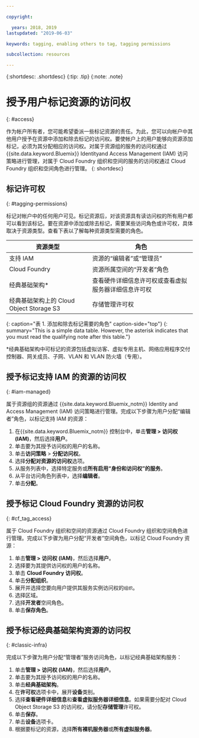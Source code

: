 ```yaml
---

copyright:

  years: 2018, 2019
lastupdated: "2019-06-03"

keywords: tagging, enabling others to tag, tagging permissions

subcollection: resources

---
```


{:shortdesc: .shortdesc}
{:tip: .tip}
{:note: .note}


# 授予用户标记资源的访问权
{: #access}

作为帐户所有者，您可能希望委派一些标记资源的责任。为此，您可以向帐户中其他用户授予在资源中添加和除去标记的访问权。要使帐户上的用户能够向资源添加标记，必须为其分配相应的访问权。对属于资源组的服务的访问权通过 {{site.data.keyword.Bluemix}} Identityand Access Management (IAM) 访问策略进行管理，对属于 Cloud Foundry 组织和空间的服务的访问权通过 Cloud Foundry 组织和空间角色进行管理。
{: shortdesc}

## 标记许可权
{: #tagging-permissions}

标记对帐户中的任何用户可见。标记资源后，对该资源具有读访问权的所有用户都可以看到该标记。要在资源中添加或除去标记，需要某些访问角色或许可权，具体取决于资源类型。查看下表以了解每种资源类型需要的角色。


|资源类型|角色|
|--------|---------------|
|支持 IAM|资源的“编辑者”或“管理员”|
|Cloud Foundry|资源所属空间的“开发者”角色|
|经典基础架构*|查看硬件详细信息许可权或查看虚拟服务器详细信息许可权|
|经典基础架构上的 Cloud Object Storage S3|存储管理许可权|
{: caption="表 1. 添加和除去标记需要的角色" caption-side="top"}
{: summary="This is a simple data table. However, the asterisk indicates that you must read the qualifying note after this table."}

*经典基础架构中可标记的资源包括虚拟访客、虚拟专用主机、网络应用程序交付控制器、网关成员、子网、VLAN 和 VLAN 防火墙（专用）。


## 授予标记支持 IAM 的资源的访问权
{: #iam-managed}

属于资源组的资源通过 {{site.data.keyword.Bluemix_notm}} Identity and Access Management (IAM) 访问策略进行管理。完成以下步骤为用户分配“编辑者”角色，以标记支持 IAM 的资源：

  1. 在{{site.data.keyword.Bluemix_notm}} 控制台中，单击**管理 > 访问权 (IAM)**，然后选择**用户**。
  2. 单击要为其授予访问权的用户的名称。
  3. 单击**访问策略** > **分配访问权**。
  4. 选择**分配对资源的访问权**选项。
  5. 从服务列表中，选择特定服务或**所有启用“身份和访问权”的服务**。
  6. 从平台访问角色列表中，选择**编辑者**。
  7. 单击**分配**。

## 授予标记 Cloud Foundry 资源的访问权
{: #cf_tag_access}

属于 Cloud Foundry 组织和空间的资源通过 Cloud Foundry 组织和空间角色进行管理。完成以下步骤为用户分配“开发者”空间角色，以标记 Cloud Foundry 资源：

 1. 单击**管理 > 访问权 (IAM)**，然后选择**用户**。
2. 选择要为其提供访问权的用户的名称。
3. 单击 **Cloud Foundry 访问权**。
4. 单击**分配组织**。
5. 展开并选择您要向用户提供其服务实例访问权的`组织`。
6. 选择区域。
7. 选择**开发者**空间角色。
8. 单击**保存角色**。

## 授予标记经典基础架构资源的访问权
{: #classic-infra}

完成以下步骤为用户分配“管理者”服务访问角色，以标记经典基础架构服务：

  1. 单击**管理 > 访问权 (IAM)**，然后选择**用户**。
  2. 单击要为其授予访问权的用户的名称。
  3. 单击**经典基础架构**。
  4. 在**许可权**选项卡中，展开**设备**类别。
  5. 选择**查看硬件详细信息**和**查看虚拟服务器详细信息**。如果需要分配对 Cloud Object Storage S3 的访问权，请分配**存储管理**许可权。
  6. 单击**保存**。
  7. 单击**设备**选项卡。
  8. 根据要标记的资源，选择**所有裸机服务器**或**所有虚拟服务器**。
